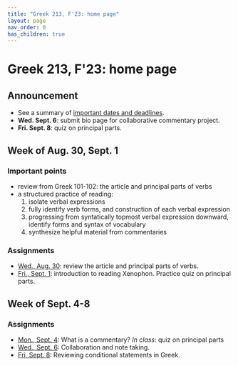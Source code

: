 ```yaml
---
title: "Greek 213, F'23: home page"
layout: page
nav_order: 0
has_children: true
---
```


# Greek 213, F'23: home page


## Announcement

- See a summary of [important dates and deadlines](./deadlines/).
- **Wed. Sept. 6**: submit bio page for collaborative commentary project.
- **Fri. Sept. 8**: quiz on principal parts.




## Week of Aug. 30, Sept. 1

### Important points

- review from Greek 101-102: the article and principal parts of verbs
- a structured practice of reading:
    1. isolate verbal expressions
    1. fully identify verb forms, and construction of each verbal expression
    1. progressing from syntatically topmost verbal expression downward, identify forms and syntax of vocabulary
    1. synthesize helpful material from commentaries

### Assignments

- [Wed., Aug. 30](./classes/intro/): review the article and principal parts of verbs.
- [Fri., Sept. 1](./classes/a_practice/): introduction to reading Xenophon.  Practice quiz on principal parts.


## Week of Sept. 4-8

### Assignments

- [Mon., Sept. 4](./classes/commentaries/): What is a commentary? *In class*: quiz on principal parts
- [Wed., Sept. 6](./classes/taking-notes/): Collaboration and note taking.
- [Fri, Sept. 8](./classes/conditions/): Reviewing conditional statements in Greek.



